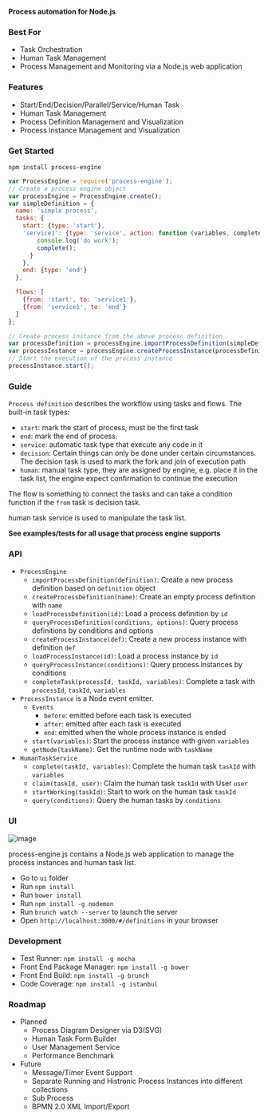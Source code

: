 __Process automation for Node.js__


### Best For
* Task Orchestration
* Human Task Management
* Process Management and Monitoring via a Node.js web application

### Features
* Start/End/Decision/Parallel/Service/Human Task
* Human Task Management
* Process Definition Management and Visualization
* Process Instance Management and Visualization

### Get Started
`npm install process-engine`

```js
var ProcessEngine = require('process-engine');
// Create a process engine object
var processEngine = ProcessEngine.create();
var simpleDefinition = {
  name: 'simple process',
  tasks: {
    start: {type: 'start'},
    'service1': {type: 'service', action: function (variables, complete) {
        console.log('do work');
        complete();
      }
    },
    end: {type: 'end'}
  },

  flows: [
    {from: 'start', to: 'service1'},
    {from: 'service1', to: 'end'}
  ]
};

// Create process instance from the above process definition
var processDefinition = processEngine.importProcessDefinition(simpleDefinition);
var processInstance = processEngine.createProcessInstance(processDefinition);
// Start the execution of the process instance
processInstance.start();
```

### Guide
`Process definition` describes the workflow using tasks and flows. 
The built-in task types:

* `start`: mark the start of process, must be the first task
*  `end`: mark the end of process.
*  `service`: automatic task type that execute any code in it
*  `decision`: Certain things can only be done under certain circumstances. The decision task is used to mark the fork and join of execution path
*  `human`: manual task type, they are assigned by engine, e.g. place it in the task list, the engine expect confirmation to continue the execution

The flow is something to connect the tasks and can take a condition function if the `from` task is decision task.

human task service is used to manipulate the task list.

__See examples/tests for all usage that process engine supports__

### API
* `ProcessEngine`
  * `importProcessDefinition(definition)`: Create a new process definition based on `definition` object
  * `createProcessDefinition(name)`: Create an empty process definition with `name`
  * `loadProcessDefinition(id)`: Load a process definition by `id`
  * `queryProcessDefinition(conditions, options)`: Query process definitions by conditions and options
  * `createProcessInstance(def)`: Create a new process instance with definition `def `
  * `loadProcessInstance(id)`: Load a process instance by `id`
  * `queryProcessInstance(conditions)`: Query process instances by conditions
  * `completeTask(processId, taskId, variables)`: Complete a task with `processId`, `taskId`, `variables`
* `ProcessInstance` is a Node event emitter. 
  * `Events`
    * `before`: emitted before each task is executed
    * `after`: emitted after each task is executed
    * `end`: emitted when the whole process instance is ended
  * `start(variables)`: Start the process instance with given `variables`
  * `getNode(taskName)`: Get the runtime node with `taskName`
* `HumanTaskService`
  * `complete(taskId, variables)`: Complete the human task `taskId` with `variables`
  * `claim(taskId, user)`: Claim the human task `taskId` with User `user`
  * `startWorking(taskId)`: Start to work on the human task `taskId`
  * `query(conditions)`: Query the human tasks by `conditions`

### UI
![image](https://dl.dropboxusercontent.com/u/54970183/Snip20140301_2.png)

process-engine.js contains a Node.js web application to manage the process instances and human task list.
* Go to `ui` folder
* Run `npm install`
* Run `bower install` 
* Run `npm install -g nodemon`
* Run `brunch watch --server` to launch the server
* Open `http://localhost:3000/#/definitions` in your browser

### Development
* Test Runner: `npm install -g mocha`
* Front End Package Manager: `npm install -g bower`
* Front End Build: `npm install -g brunch`
* Code Coverage: `npm install -g istanbul`

### Roadmap
* Planned
  * Process Diagram Designer via D3(SVG)
  * Human Task Form Builder
  * User Management Service
  * Performance Benchmark
* Future
  * Message/Timer Event Support
  * Separate Running and Histronic Process Instances into different collections
  * Sub Process
  * BPMN 2.0 XML Import/Export
